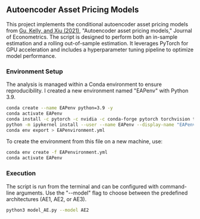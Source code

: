 ## Autoencoder Asset Pricing Models

This project implements the conditional autoencoder asset pricing models from [Gu, Kelly, and Xiu (2021)](https://www.sciencedirect.com/science/article/pii/S0304407620301998), "Autoencoder asset pricing models," Journal of Econometrics. The script is designed to perform both an in-sample estimation and a rolling out-of-sample estimation. It leverages PyTorch for GPU acceleration and includes a hyperparameter tuning pipeline to optimize model performance.

### Environment Setup

The analysis is managed within a Conda environment to ensure reproducibility. I created a new environment named "EAPenv" with Python 3.9.

```bash
conda create --name EAPenv python=3.9 -y
conda activate EAPenv 
conda install -c pytorch -c nvidia -c conda-forge pytorch torchvision torchaudio pytorch-cuda=12.1 pandas numpy tqdm scikit-learn statsmodels joblib seaborn matplotlib openpyxl pyarrow pytables ipykernel -y
python -m ipykernel install --user --name EAPenv --display-name "EAPenv"
conda env export > EAPenvironment.yml
```

To create the environment from this file on a new machine, use:

```bash
conda env create -f EAPenvironment.yml
conda activate EAPenv
```

### Execution

The script is run from the terminal and can be configured with command-line arguments. Use the "--model" flag to choose between the predefined architectures (AE1, AE2, or AE3).

```bash
python3 model_AE.py --model AE2
```
